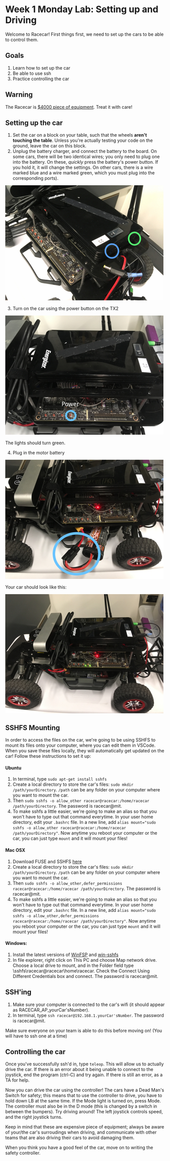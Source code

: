 # Week 1 Monday Lab: Setting up and Driving 

Welcome to Racecar! First things first, we need to set up the cars to be able to control them.

## Goals
1. Learn how to set up the car
2. Be able to use ssh
3. Practice controlling the car

## Warning
The Racecar is [$4000 piece of equipment](https://docs.google.com/spreadsheets/d/1Bz5uyDBtgBp4kAXAUPBQpVoT7LoA9LdtpIbnctvofQY/edit?usp=sharing). Treat it with care!

## Setting up the car
1. Set the car on a block on your table, such that the wheels **aren't touching the table**. Unless you're actually testing your code on the ground, leave the car on this block.
2. Unplug the battery charger, and connect the battery to the board. On some cars, there will be two identical wires; you only need to plug one into the battery. On these, *quickly* press the battery's power button. If you hold it, it will change the settings. On other cars, there is a wire marked blue and a wire marked green, which you must plug into the corresponding ports).

![](img/CarEPower.jpg)

3. Turn on the car using the power button on the TX2

![](img/CarPower.jpg)

The lights should turn green.

4. Plug in the motor battery

![](img/CarTPower.jpg)

Your car should look like this:

![](img/CarFinal.jpg)


## SSHFS Mounting
In order to access the files on the car, we're going to be using SSHFS to mount its files onto your computer, where you can edit them in VSCode. When you save these files locally, they will automatically get updated on the car! Follow these instructions to set it up:

#### Ubuntu
1. In terminal, type `sudo apt-get install sshfs`
2. Create a local directory to store the car's files: `sudo mkdir /path/yourDirectory`. `/path` can be any folder on your computer where you want to mount the car.
3. Then `sudo sshfs -o allow_other racecar@racecar:/home/racecar /path/yourDirectory`. The password is racecar@mit.
4. To make sshfs a little easier, we're going to make an alias so that you won't have to type out that command everytime. In your user home directory, edit your `.bashrc` file. In a new line, add `alias mount="sudo sshfs -o allow_other racecar@racecar:/home/racecar /path/yourDirectory"`. Now anytime you reboot your computer or the car, you can just type `mount` and it will mount your files!

#### Mac OSX
1. Download FUSE and SSHFS [here](https://osxfuse.github.io/)
2. Create a local directory to store the car's files: `sudo mkdir /path/yourDirectory`. `/path` can be any folder on your computer where you want to mount the car.
3. Then `sudo sshfs -o allow_other,defer_permissions racecar@racecar:/home/racecar /path/yourDirectory`. The password is racecar@mit.
4. To make sshfs a little easier, we're going to make an alias so that you won't have to type out that command everytime. In your user home directory, edit your `.bashrc` file. In a new line, add `alias mount="sudo sshfs -o allow_other,defer_permissions racecar@racecar:/home/racecar /path/yourDirectory"`. Now anytime you reboot your computer or the car, you can just type `mount` and it will mount your files!

#### Windows:
1. Install the latest versions of [WinFSP](https://github.com/billziss-gh/winfsp/releases/tag/v1.4.19049) and [win-sshfs](https://github.com/billziss-gh/sshfs-win/releases/tag/v2.7.17334)
2. In file explorer, right click on This PC and choose Map network drive. Choose a local drive to mount, and in the Folder field type \\sshfs\racecar@racecar\home\racecar. Check the Connect Using Different Credentials box and connect. The password is racecar@mit.


## SSH'ing
1. Make sure your computer is connected to the car's wifi (it should appear as RACECAR_AP_yourCar'sNumber).
2. In terminal, type `ssh racecar@192.168.1.yourCar'sNumber`. The password is racecar@mit.

Make sure everyone on your team is able to do this before moving on! (You will have to ssh one at a time)

## Controlling the car
Once you've successfully ssh'd in, type `teleop`. This will allow us to actually drive the car. If there is an error about it being unable to connect to the joystick, end the program (ctrl-C) and try again. If there is still an error, as a TA for help. 

Now you can drive the car using the controller! The cars have a Dead Man's Switch for safety; this means that to use the controller to drive, you have to hold down LB at the same time. If the Mode light is turned on, press Mode. The controller must also be in the D mode (this is changed by a switch in between the bumpers). Try driving around! The left joystick controls speed, and the right joystick turns.

Keep in mind that these are expensive piece of equipment; always be aware of your/the car's surroudings when driving, and communicate with other teams that are also driving their cars to avoid damaging them.

When you think you have a good feel of the car, move on to writing the safety controller.
